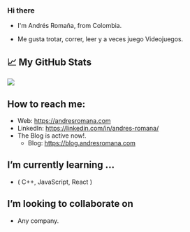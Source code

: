 ### Hi there 

- I'm Andrés Romaña, from Colombia.

- Me gusta trotar, correr, leer y a veces juego Videojuegos.


## &#x1f4c8; My GitHub Stats

<a href="https://github.com/allislove/allislove">
  <img align="center" src="https://github-readme-stats.vercel.app/api?username=Allislove" />
</a>


## How to reach me:
- Web: https://andresromana.com
- LinkedIn: https://linkedin.com/in/andres-romana/
- The Blog is active now!.
    * Blog: https://blog.andresromana.com



## I’m currently learning ...
- ( C++, JavaScript, React )

<!-- ## I'm doing ...:
- A Parking lot Application for the city of Medellin
- See you soon 👋 -->

## I’m looking to collaborate on

- Any company.
<!--
**Allislove/Allislove** is a ✨ _special_ ✨ repository because its `README.md` (this file) appears on your GitHub profile.

Here are some ideas to get you started:

- 🔭 I’m currently working on ...
- 🤔 I’m looking for help with ...
- 💬 Ask me about ...
- 😄 Pronouns: ...
- ⚡ Fun fact: ...
-->
